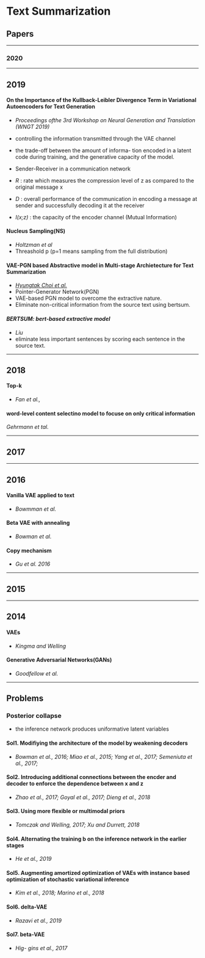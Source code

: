# Text Summarization

## Papers 

---

### 2020

---

## 2019

#### **On the Importance of the Kullback-Leibler Divergence Term in Variational Autoencoders for Text Generation**
* *Proceedings ofthe 3rd Workshop on Neural Generation and Translation (WNGT 2019)*


* controlling the information transmitted through the VAE channel
* the trade-off between the amount of informa- tion encoded in a latent code during training, and the generative capacity of the model.
* Sender-Receiver in a communication network
 * *R* : rate which measures the compression level of z as compared to the original message x
 * *D* : overall performance of the communication in encoding a message at sender and successfully decoding it at the receiver
 * *I(x;z)* : the capacity of the encoder channel (Mutual Information)


#### **Nucleus Sampling(NS)**
* *Holtzman et al*
* Threashold p (p=1 means sampling from the full distribution)

#### **VAE-PGN based Abstractive model in Multi-stage Archietecture for Text Summarization**
* [*Hyungtak Choi et al.*](https://www.aclweb.org/anthology/W19-8664.pdf)
* Pointer-Generator Network(PGN)
* VAE-based PGN model to overcome the extractive nature.
*  Eliminate non-critical information from the source text using bertsum.

#### *BERTSUM: bert-based extractive model*
* *Liu*
* eliminate less important sentences by scoring each sentence in the source text.
---

## 2018

#### **Top-k**
* *Fan et al.,*

#### **word-level content selectino model to focuse on only critical information**
*Gehrmann et tal.*


---

## 2017

---

## 2016

#### **Vanilla VAE applied to text** 
* *Bowmman et al.*


#### **Beta VAE with annealing** 
* *Bowman et al.*

#### **Copy mechanism**
* *Gu et al. 2016*

---

## 2015


---

## 2014

#### **VAEs**
* *Kingma and Welling*

#### **Generative Adversarial Networks(GANs)**
* *Goodfellow et al.*


---

## Problems 

### **Posterior collapse**
* the inference network produces uniformative latent variables

#### **Sol1.** Modifiying the architecture of the model by weakening decoders
* *Bowman et al., 2016; Miao et al., 2015; Yang et al., 2017; Semeniuta et al., 2017;*

#### **Sol2.** Introducing additional connections between the encder and decoder to enforce the dependence between x and z
* *Zhao et al., 2017; Goyal et al., 2017; Dieng et al., 2018*


#### **Sol3.** Using more flexible or multimodal priors
* *Tomczak and Welling, 2017; Xu and Durrett, 2018*

#### **Sol4.** Alternating the training b  on the inference network in the earlier stages
* *He et al., 2019*

#### **Sol5.** Augmenting amortized optimization of VAEs with instance based optimization of stochastic variational inference
* *Kim et al., 2018; Marino et al., 2018*

#### **Sol6.** delta-VAE
* *Razavi et al., 2019*

#### **Sol7.** beta-VAE
* *Hig- gins et al., 2017*
